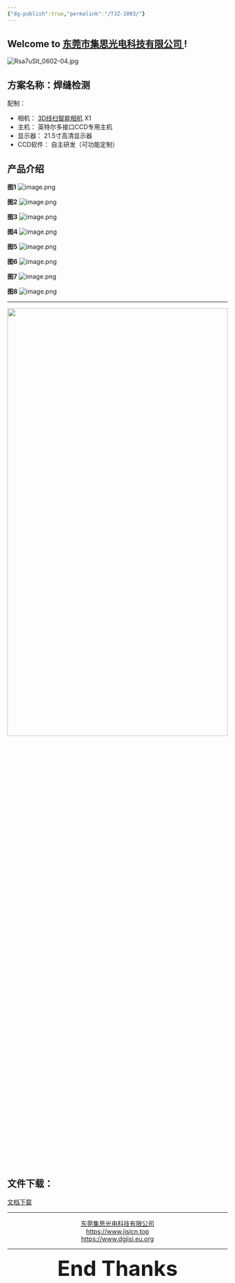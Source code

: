 ```yaml
---
{"dg-publish":true,"permalink":"/TJZ-1003/"}
---
```



## Welcome to [东莞市集思光电科技有限公司 ](https://jisicn.top) ! 

![Rsa7uSlt_0602-04.jpg](https://tc.899900.xyz/img/202408131444746.png)

## 方案名称：焊缝检测
配制：
- 相机： [3D线扫智能相机](https://tc.899900.xyz/img/202408131444746.png)    X1  
- 主机： 英特尔多接口CCD专用主机
- 显示器： 21.5寸高清显示器
- CCD软件： 自主研发（可功能定制）


<!-- 分割 --><div STYLE="page-break-after: always;"></div>

## 产品介绍

**图1**
![image.png](https://tc.899900.xyz/img/202408131446007.png)

**图2**
![image.png](https://tc.899900.xyz/img/202408131447907.png)
<!-- 分割 --><div STYLE="page-break-after: always;"></div>
**图3**
![image.png](https://tc.899900.xyz/img/202408131448713.png)

**图4**
![image.png](https://tc.899900.xyz/img/202408131448425.png)
<!-- 分割 --><div STYLE="page-break-after: always;"></div>
**图5**
![image.png](https://tc.899900.xyz/img/202408131449892.png)

**图6**
![image.png](https://tc.899900.xyz/img/202408131451698.png)
<!-- 分割 --><div STYLE="page-break-after: always;"></div>
**图7**
![image.png](https://tc.899900.xyz/img/202408131452816.png)

**图8**
![image.png](https://tc.899900.xyz/img/202408131453987.png)
<!-- 分割 --><div STYLE="page-break-after: always;"></div>

---

<div align="center"><img src="https://tc.899900.xyz/img/202304122151817.JPG" width="100%" height="50%"></img></div>

## 文件下载：
[文档下载](https://jisi.lanzout.com/i5cEt27bhfle)

---

<center><a href="Https://www.jisicn.top" target="_blank">东莞集思光电科技有限公司</a></center>
<center><a href="Https://www.jisicn.top" target="_blank">https://www.jisicn.top</a></center>
<center><a href="Https://www.dgjisi.eu.org" target="_blank">https://www.dgjisi.eu.org</a></center>

---

<div align='center' ><font size='50'><b>End Thanks</b></font></div>